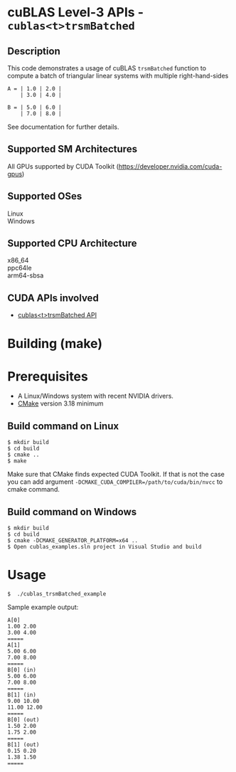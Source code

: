 # cuBLAS Level-3 APIs - `cublas<t>trsmBatched`

## Description

This code demonstrates a usage of cuBLAS `trsmBatched` function to compute a batch of triangular linear systems with multiple right-hand-sides

```
A = | 1.0 | 2.0 |
    | 3.0 | 4.0 |

B = | 5.0 | 6.0 |
    | 7.0 | 8.0 |
```

See documentation for further details.

## Supported SM Architectures

All GPUs supported by CUDA Toolkit (https://developer.nvidia.com/cuda-gpus)  

## Supported OSes

Linux  
Windows

## Supported CPU Architecture

x86_64  
ppc64le  
arm64-sbsa

## CUDA APIs involved
- [cublas\<t>trsmBatched API](https://docs.nvidia.com/cuda/cublas/index.html#cublas-t-trsmbatched)

# Building (make)

# Prerequisites
- A Linux/Windows system with recent NVIDIA drivers.
- [CMake](https://cmake.org/download) version 3.18 minimum

## Build command on Linux
```
$ mkdir build
$ cd build
$ cmake ..
$ make
```
Make sure that CMake finds expected CUDA Toolkit. If that is not the case you can add argument `-DCMAKE_CUDA_COMPILER=/path/to/cuda/bin/nvcc` to cmake command.

## Build command on Windows
```
$ mkdir build
$ cd build
$ cmake -DCMAKE_GENERATOR_PLATFORM=x64 ..
$ Open cublas_examples.sln project in Visual Studio and build
```

# Usage
```
$  ./cublas_trsmBatched_example
```

Sample example output:

```
A[0]
1.00 2.00 
3.00 4.00 
=====
A[1]
5.00 6.00 
7.00 8.00 
=====
B[0] (in)
5.00 6.00 
7.00 8.00 
=====
B[1] (in)
9.00 10.00 
11.00 12.00 
=====
B[0] (out)
1.50 2.00 
1.75 2.00 
=====
B[1] (out)
0.15 0.20 
1.38 1.50 
=====

```
